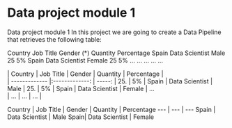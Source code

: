 # Data project module 1
Data project module 1
In this project we are going to create a Data Pipeline that retrieves the following table:

Country	Job Title	Gender (*)	Quantity	Percentage
Spain	Data Scientist	Male	25	5%
Spain	Data Scientist	Female	25	5%
...	...	...	...	...

| Country       | Job Title      | Gender  | Quantity  | Percentage  |  
| ------------- |:-------------: | -----:  |   25.      | 5%
| Spain         | Data Scientist | Male    | 25.         | 5%
| Spain         | Data Scientist | Female  | ...        
| ...           |  ...           |   ...   |


Country | Job Title | Gender | Quantity | Percentage
--- | --- | ---
Spain | Data Scientist | Male 
Spain| Data Scientist | Female
